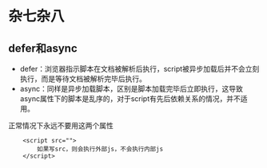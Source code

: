 # 杂七杂八

## defer和async
- defer：浏览器指示脚本在文档被解析后执行，script被异步加载后并不会立刻执行，而是等待文档被解析完毕后执行。
- async：同样是异步加载脚本，区别是脚本加载完毕后立即执行，这导致async属性下的脚本是乱序的，对于script有先后依赖关系的情况，并不适用。

正常情况下永远不要用这两个属性

```
    <script src="">
        如果写src，则会执行外部js，不会执行内部js    
    </script> 
```
